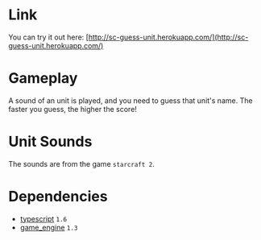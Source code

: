 Link
====

You can try it out here: [http://sc-guess-unit.herokuapp.com/](http://sc-guess-unit.herokuapp.com/)


Gameplay
========

A sound of an unit is played, and you need to guess that unit's name. The faster you guess, the higher the score!


Unit Sounds
===========

The sounds are from the game `starcraft 2`.


Dependencies
============

- [typescript](http://www.typescriptlang.org/) `1.6`
- [game_engine](https://bitbucket.org/drk4/game_engine) `1.3`